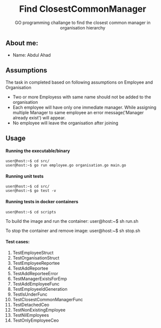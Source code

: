 <p align="center">
<h1 align="center"><b>Find ClosestCommonManager</b></h1>
<p align="center">GO programming challange to find the closest common manager in organisation hierarchy</p>

## About me:

  * Name: Abdul Ahad

##  Assumptions
<p align="left">The task in completed based on following assumptions on Employee and Organisation</p>

  * Two or more Employess with same name should not be added to the organisation 
  * Each employee will have only one immediate manager. While assigning multiple Manager to same employee an error message('Manager already exist') will appear.
  * No employee will leave the organisation after joining


## Usage

#### Running the executable/binary

    user@host:~$ cd src/
    user@host:~$ go run employee.go organisation.go main.go

#### Running unit tests 

    user@host:~$ cd src/
    user@host:~$ go test -v

#### Running tests in docker containers
    user@host:~$ cd scripts

To build the image and run the container:
    user@host:~$ sh run.sh  

To stop the container and remove image:
    user@host:~$ sh stop.sh


#### Test cases:
1. TestEmployeeStruct
1. TestOrganisationStruct
1. TestEmployeeReportee
1. TestAddReportee
1. TestAddReporteeError
1. TestManagerExistsForEmp
1. TestAddEmployeeFunc
1. TestEmployeeIdGeneration
1. TestIsUnderFunc
1. TestClosestCommonManagerFunc
1. TestDetachedCeo
1. TestNonExistingEmployee
1. TestNilEmployees
1. TestOnlyEmployeeCeo


